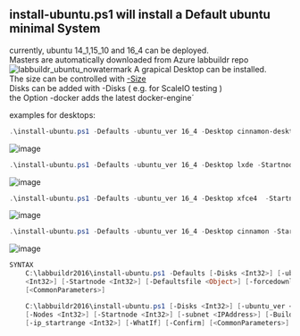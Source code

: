 ## install-ubuntu.ps1 will install a Default ubuntu minimal System   
currently, ubuntu 14_1,15_10 and 16_4 can be deployed.  
Masters are automatically downloaded from Azure labbuildr repo   
![labbuildr_ubuntu_nowatermark](https://cloud.githubusercontent.com/assets/8255007/17725857/106c9cbe-644f-11e6-9b2f-6e1d7b67815a.gif)
A grapical Desktop can be installed.  
The size can be controlled with [-Size](https://github.com/bottkars/vmxtoolkit/wiki/Commands#set-vmxsize)  
Disks can be added with -Disks ( e.g. for ScaleIO testing )  
the Option -docker adds the latest docker-engine´ 

examples for desktops:


```Powershell
.\install-ubuntu.ps1 -Defaults -ubuntu_ver 16_4 -Desktop cinnamon-desktop-environment
```    

![image](https://cloud.githubusercontent.com/assets/8255007/17455084/f3086620-5bad-11e6-8d44-3a40e58a1155.png)  
  
```Powershell
.\install-ubuntu.ps1 -Defaults -ubuntu_ver 16_4 -Desktop lxde -Startnode 2
```  
![image](https://cloud.githubusercontent.com/assets/8255007/17455101/246d6e5e-5bae-11e6-9073-8d1082322933.png)    

```Powershell
.\install-ubuntu.ps1 -Defaults -ubuntu_ver 16_4 -Desktop xfce4  -Startnode 3
``` 
![image](https://cloud.githubusercontent.com/assets/8255007/17455139/23bac26c-5baf-11e6-9a4e-64f72b7ca5fe.png)  

```Powershell
.\install-ubuntu.ps1 -Defaults -ubuntu_ver 16_4 -Desktop cinnamon -Startnode 4
```
![image](https://cloud.githubusercontent.com/assets/8255007/17455078/d8e7ffee-5bad-11e6-80f6-33cdeb372f3a.png)  
```Powershell
SYNTAX
    C:\labbuildr2016\install-ubuntu.ps1 -Defaults [-Disks <Int32>] [-ubuntu_ver <String>] [-Desktop <String>] [-Nodes
    <Int32>] [-Startnode <Int32>] [-Defaultsfile <Object>] [-forcedownload] [-ip_startrange <Int32>] [-WhatIf] [-Confirm]
    [<CommonParameters>]

    C:\labbuildr2016\install-ubuntu.ps1 [-Disks <Int32>] [-ubuntu_ver <String>] [-Desktop <String>] [-Sourcedir <Object>]
    [-Nodes <Int32>] [-Startnode <Int32>] [-subnet <IPAddress>] [-BuildDomain <String>] [-vmnet <Object>] [-forcedownload]
    [-ip_startrange <Int32>] [-WhatIf] [-Confirm] [<CommonParameters>]
```